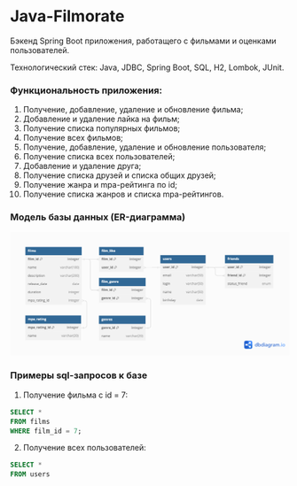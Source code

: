 # Java-Filmorate
Бэкенд Spring Boot приложения, работащего с фильмами и оценками пользователей.

Технологический стек: Java, JDBC, Spring Boot, SQL, H2, Lombok, JUnit.

### Функциональность приложения:
1. Получение, добавление, удаление и обновление фильма;
2. Добавление и удаление лайка на фильм;
3. Получение списка популярных фильмов;
4. Получение всех фильмов;
5. Получение, добавление, удаление и обновление пользователя;
6. Получение списка всех пользователей;
7. Добавление и удаление друга;
8. Получение списка друзей и списка общих друзей;
9. Получение жанра и mpa-рейтинга по id;
10. Получение списка жанров и списка mpa-рейтингов.

### Модель базы данных (ER-диаграмма)

![Модель базы данных](ER-диаграмма.png)

### Примеры sql-запросов к базе

1. Получение фильма с id = 7:
```sql
SELECT *
FROM films
WHERE film_id = 7;
```
2. Получение всех пользователей:
```sql
SELECT *
FROM users
```
